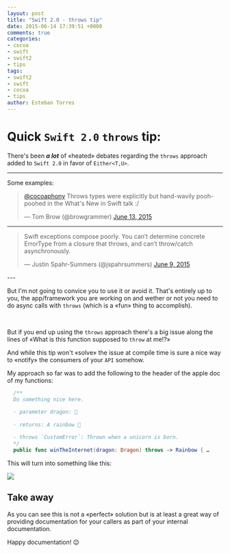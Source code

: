 ```yaml
---
layout: post
title: "Swift 2.0 - throws tip"
date: 2015-06-14 17:39:51 +0000
comments: true
categories:
- cocoa
- swift
- swift2
- tips
tags: 
- swift2
- swift
- cocoa
- tips
author: Esteban Torres
---
```


# Quick `Swift 2.0` `throws` tip:

There's been __*a lot*__ of «heated» debates regarding the `throws` approach added to `Swift 2.0` in favor of `Either<T,U>`.

---
Some examples: 
<blockquote class="twitter-tweet" lang="en"><p lang="en" dir="ltr"><a href="https://twitter.com/cocoaphony">@cocoaphony</a> Throws types were explicitly but hand-wavily pooh-poohed in the What&#39;s New in Swift talk :/</p>&mdash; Tom Brow (@browgrammer) <a href="https://twitter.com/browgrammer/status/609841773284724737">June 13, 2015</a></blockquote>
<script async src="//platform.twitter.com/widgets.js" charset="utf-8"></script>

<!-- more -->

---
<blockquote class="twitter-tweet" lang="en"><p lang="en" dir="ltr">Swift exceptions compose poorly. You can’t determine concrete ErrorType from a closure that throws, and can’t throw/catch asynchronously.</p>&mdash; Justin Spahr-Summers (@jspahrsummers) <a href="https://twitter.com/jspahrsummers/status/608066730250924032">June 9, 2015</a></blockquote>
<script async src="//platform.twitter.com/widgets.js" charset="utf-8"></script>
---

But I'm not going to convice you to use it or avoid it. That's entirely up to you, the app/framework you are working on and wether or not you need to do async calls with `throws` (which is a «fun» thing to accomplish).

<br/>

But if you end up using the `throws` approach there's a big issue along the lines of «What is this function supposed to `throw` at me!?»

And while this tip won't «solve» the issue at compile time is sure a nice way to «notify» the consumers of your `API` somehow.

My approach so far was to add the following to the header of the apple doc of my functions:

```swift
  /**
  Do something nice here.
  
  - parameter dragon: 🐉
  
  - returns: A rainbow 🌈

  - throws `CustomError`: Thrown when a unicorn is born.
  */
  public func winTheInternet(dragon: Dragon) throws -> Rainbow { …
```

This will turn into something like this:

![](swif2_throws_documentation.png)


## Take away

As you can see this is not a «perfect» solution but is at least a great way of providing documentation for your callers as part of your internal documentation.

Happy documentation! 😉

